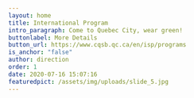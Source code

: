 ```yaml
---
layout: home
title: International Program
intro_paragraph: Come to Quebec City, wear green!
buttonlabel: More Details
button_url: https://www.cqsb.qc.ca/en/isp/programs
is_anchor: "false"
author: direction
order: 1
date: 2020-07-16 15:07:16
featuredpict: /assets/img/uploads/slide_5.jpg
---
```

